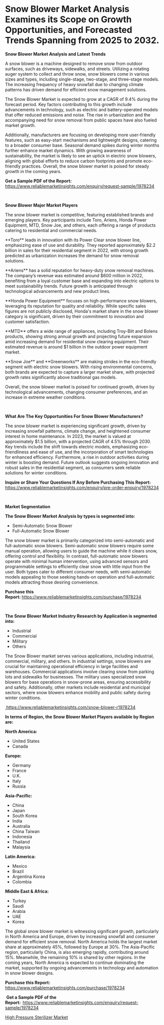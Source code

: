<p><h1>Snow Blower Market Analysis Examines its Scope on Growth Opportunities, and Forecasted Trends Spanning from 2025 to 2032.</h1></p><p><strong>Snow Blower Market Analysis and Latest Trends</strong></p>
<p><p>A snow blower is a machine designed to remove snow from outdoor surfaces, such as driveways, sidewalks, and streets. Utilizing a rotating auger system to collect and throw snow, snow blowers come in various sizes and types, including single-stage, two-stage, and three-stage models. The increasing frequency of heavy snowfall due to changing climate patterns has driven demand for efficient snow management solutions.</p><p>The Snow Blower Market is expected to grow at a CAGR of 9.4% during the forecast period. Key factors contributing to this growth include advancements in technology, such as electric and battery-operated models that offer reduced emissions and noise. The rise in urbanization and the accompanying need for snow removal from public spaces have also fueled market growth. </p><p>Additionally, manufacturers are focusing on developing more user-friendly features, such as easy-start mechanisms and lightweight designs, catering to a broader consumer base. Seasonal demand spikes during winter months further enhance market dynamics. With growing awareness of sustainability, the market is likely to see an uptick in electric snow blowers, aligning with global efforts to reduce carbon footprints and promote eco-friendly practices. Overall, the snow blower market is poised for steady growth in the coming years.</p></p>
<p><strong>Get a Sample PDF of the Report:&nbsp;</strong> <a href="https://www.reliablemarketinsights.com/enquiry/request-sample/1978234?utm_campaign=2516&utm_medium=2&utm_source=Github&utm_content=ia&utm_term=20022025&utm_id=snow-blower">https://www.reliablemarketinsights.com/enquiry/request-sample/1978234</a></p>
<p>&nbsp;</p>
<p><strong>Snow Blower Major Market Players</strong></p>
<p><p>The snow blower market is competitive, featuring established brands and emerging players. Key participants include Toro, Ariens, Honda Power Equipment, MTD, Snow Joe, and others, each offering a range of products catering to residential and commercial needs.</p><p>**Toro** leads in innovation with its Power Clear snow blower line, emphasizing ease of use and durability. They reported approximately $2.2 billion in sales for their residential segment in 2022, with strong growth predicted as urbanization increases the demand for snow removal solutions.</p><p>**Ariens** has a solid reputation for heavy-duty snow removal machines. The company’s revenue was estimated around $600 million in 2022, benefiting from a loyal customer base and expanding into electric options to meet sustainability trends. Future growth is anticipated through technological advancements and new product lines.</p><p>**Honda Power Equipment** focuses on high-performance snow blowers, leveraging its reputation for quality and reliability. While specific sales figures are not publicly disclosed, Honda's market share in the snow blower category is significant, driven by their commitment to innovation and customer satisfaction.</p><p>**MTD** offers a wide range of appliances, including Troy-Bilt and Bolens products, showing strong annual growth and projecting future expansion amid increasing demand for residential snow clearing equipment. Their estimated revenue is around $1 billion in the outdoor power equipment market.</p><p>**Snow Joe** and **Greenworks** are making strides in the eco-friendly segment with electric snow blowers. With rising environmental concerns, both brands are expected to capture a larger market share, with projected growth rates significantly above traditional gas models.</p><p>Overall, the snow blower market is poised for continued growth, driven by technological advancements, changing consumer preferences, and an increase in extreme weather conditions.</p></p>
<p>&nbsp;</p>
<p><strong>What Are The Key Opportunities For Snow Blower Manufacturers?</strong></p>
<p><p>The snow blower market is experiencing significant growth, driven by increasing snowfall patterns, climate change, and heightened consumer interest in home maintenance. In 2023, the market is valued at approximately $1.5 billion, with a projected CAGR of 4.5% through 2030. Key trends include the shift towards electric models, emphasizing eco-friendliness and ease of use, and the incorporation of smart technologies for enhanced efficiency. Furthermore, a rise in outdoor activities during winter is boosting demand. Future outlook suggests ongoing innovation and robust sales in the residential segment, as consumers seek reliable solutions for winter conditions.</p></p>
<p><strong>Inquire or Share Your Questions If Any Before Purchasing This Report:</strong> <a href="https://www.reliablemarketinsights.com/enquiry/pre-order-enquiry/1978234?utm_campaign=2516&utm_medium=2&utm_source=Github&utm_content=ia&utm_term=20022025&utm_id=snow-blower">https://www.reliablemarketinsights.com/enquiry/pre-order-enquiry/1978234</a></p>
<p>&nbsp;</p>
<p><strong>Market Segmentation</strong></p>
<p><strong>The Snow Blower Market Analysis by types is segmented into:</strong></p>
<p><ul><li>Semi-Automatic Snow Blower</li><li>Full-Automatic Snow Blower</li></ul></p>
<p><p>The snow blower market is primarily categorized into semi-automatic and full-automatic snow blowers. Semi-automatic snow blowers require some manual operation, allowing users to guide the machine while it clears snow, offering control and flexibility. In contrast, full-automatic snow blowers operate with minimal human intervention, using advanced sensors and programmable settings to efficiently clear snow with little input from the user. Both types cater to different consumer needs, with semi-automatic models appealing to those seeking hands-on operation and full-automatic models attracting those desiring convenience.</p></p>
<p><strong>Purchase this Report:&nbsp;</strong><a href="https://www.reliablemarketinsights.com/purchase/1978234?utm_campaign=2516&utm_medium=2&utm_source=Github&utm_content=ia&utm_term=20022025&utm_id=snow-blower">https://www.reliablemarketinsights.com/purchase/1978234</a></p>
<p>&nbsp;</p>
<p><strong>The Snow Blower Market Industry Research by Application is segmented into:</strong></p>
<p><ul><li>Industrial</li><li>Commercial</li><li>Military</li><li>Others</li></ul></p>
<p><p>The Snow Blower market serves various applications, including industrial, commercial, military, and others. In industrial settings, snow blowers are crucial for maintaining operational efficiency in large facilities and warehouses. Commercial applications involve clearing snow from parking lots and sidewalks for businesses. The military uses specialized snow blowers for base operations in snow-prone areas, ensuring accessibility and safety. Additionally, other markets include residential and municipal sectors, where snow blowers enhance mobility and public safety during winter conditions.</p></p>
<p><a href="https://www.reliablemarketinsights.com/snow-blower-r1978234?utm_campaign=2516&utm_medium=2&utm_source=Github&utm_content=ia&utm_term=20022025&utm_id=snow-blower">&nbsp;https://www.reliablemarketinsights.com/snow-blower-r1978234</a></p>
<p><strong>In terms of Region, the Snow Blower Market Players available by Region are:</strong></p>
<p>
    <p> <strong> North America: </strong>
        <ul>
            <li>United States</li>
            <li>Canada</li>
        </ul>
        </p> 
    <p> <strong> Europe: </strong>
        <ul>
            <li>Germany</li>
            <li>France</li>
            <li>U.K.</li>
            <li>Italy</li>
            <li>Russia</li>
        </ul>
        </p> 
    <p> <strong> Asia-Pacific: </strong>
        <ul>
            <li>China</li>
            <li>Japan</li>
            <li>South Korea</li>
            <li>India</li>
            <li>Australia</li>
            <li>China Taiwan</li>
            <li>Indonesia</li>
            <li>Thailand</li>
            <li>Malaysia</li>
        </ul>
        </p> 
    <p> <strong> Latin America: </strong>
        <ul>
            <li>Mexico</li>
            <li>Brazil</li>
            <li>Argentina Korea</li>
            <li>Colombia</li>
        </ul>
        </p> 
    <p> <strong> Middle East & Africa: </strong>
        <ul>
            <li>Turkey</li>
            <li>Saudi</li>
            <li>Arabia</li>
            <li>UAE</li>
            <li>Korea</li>
        </ul>
    </p>
    </p>
<p><p>The global snow blower market is witnessing significant growth, particularly in North America and Europe, driven by increasing snowfall and consumer demand for efficient snow removal. North America holds the largest market share at approximately 45%, followed by Europe at 30%. The Asia-Pacific region, particularly China, is also emerging rapidly, contributing around 15%. Meanwhile, the remaining 10% is shared by other regions. In the coming years, North America is expected to continue dominating the market, supported by ongoing advancements in technology and automation in snow blower designs.</p></p>
<p><strong>Purchase this Report: </strong><a href="https://www.reliablemarketinsights.com/purchase/1978234?utm_campaign=2516&utm_medium=2&utm_source=Github&utm_content=ia&utm_term=20022025&utm_id=snow-blower">https://www.reliablemarketinsights.com/purchase/1978234</a></p>
<p>&nbsp;<strong>Get a Sample PDF of the Report:&nbsp;&nbsp;</strong><a href="https://www.reliablemarketinsights.com/enquiry/request-sample/1978234?utm_campaign=2516&utm_medium=2&utm_source=Github&utm_content=ia&utm_term=20022025&utm_id=snow-blower">https://www.reliablemarketinsights.com/enquiry/request-sample/1978234</a></p>
<p><strong></strong></p>
<p><p><a href="https://github.com/rabiumofer/Market-Research-Report-List-1/blob/main/high-pressure-sterilizer-market.md?utm_campaign=2516&utm_medium=2&utm_source=Github&utm_content=ia&utm_term=20022025&utm_id=snow-blower">High Pressure Sterilizer Market</a></p></p>